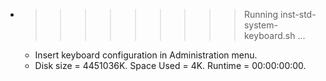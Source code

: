 * >>>>>>>>> Running inst-std-system-keyboard.sh ...
  * Insert keyboard configuration in Administration menu.
  * Disk size = 4451036K. Space Used = 4K. Runtime = 00:00:00:00.
